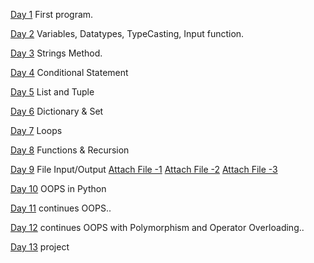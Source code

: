 [Day 1](./aug1.py) First program.

[Day 2](./aug2.py)  Variables, Datatypes, TypeCasting, Input function.

[Day 3](./aug3.py) Strings Method.

[Day 4](./aug4.py) Conditional Statement 

[Day 5](./aug5.py) List and Tuple

[Day 6](./aug6.py) Dictionary & Set

[Day 7](./aug7.py) Loops

[Day 8](./aug8.py)  Functions & Recursion

[Day 9](./aug8.py) File Input/Output
[Attach File -1](aug9.txt)
[Attach File -2](augwrite9.txt)
[Attach File -3](practice9.txt)

[Day 10](./aug10.py)  OOPS in Python

[Day 11](./aug11.py)  continues OOPS..

[Day 12](./aug12.py)  continues OOPS with Polymorphism and Operator Overloading..

[Day 13](./aug13.py) project

